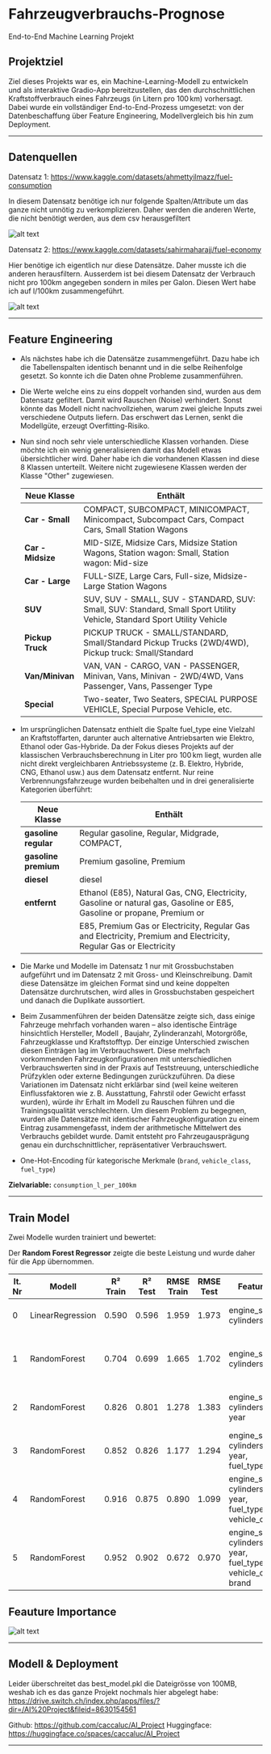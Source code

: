 
# Fahrzeugverbrauchs-Prognose  
End-to-End Machine Learning Projekt 

## Projektziel

Ziel dieses Projekts war es, ein Machine-Learning-Modell zu entwickeln und als interaktive Gradio-App bereitzustellen, das den durchschnittlichen Kraftstoffverbrauch eines Fahrzeugs (in Litern pro 100 km) vorhersagt.  
Dabei wurde ein vollständiger End-to-End-Prozess umgesetzt: von der Datenbeschaffung über Feature Engineering, Modellvergleich bis hin zum Deployment.

---

## Datenquellen

Datensatz 1: https://www.kaggle.com/datasets/ahmettyilmazz/fuel-consumption

In diesem Datensatz benötige ich nur folgende Spalten/Attribute um das ganze nicht unnötig zu verkomplizieren. 
Daher werden die anderen Werte, die nicht benötigt werden, aus dem csv herausgefiltert

![alt text](image-1.png)

Datensatz 2: https://www.kaggle.com/datasets/sahirmaharajj/fuel-economy

Hier benötige ich eigentlich nur diese Datensätze. Daher musste ich die anderen herausfiltern. 
Ausserdem ist bei diesem Datensatz der Verbrauch nicht pro 100km angegeben sondern in miles per Galon. 
Diesen Wert habe ich auf l/100km zusammengeführt.

![alt text](image.png)

---

## Feature Engineering


-   Als nächstes habe ich die Datensätze zusammengeführt. Dazu habe ich die Tabellenspalten identisch benannt und in die selbe Reihenfolge gesetzt.
    So konnte ich die Daten ohne Probleme zusammenführen. 

-   Die Werte welche eins zu eins doppelt vorhanden sind, wurden aus dem Datensatz gefiltert. Damit wird Rauschen (Noise) verhindert.
    Sonst könnte das Modell nicht nachvollziehen, warum zwei gleiche Inputs zwei verschiedene Outputs liefern. Das erschwert das Lernen, senkt die Modellgüte, erzeugt Overfitting-Risiko.

-   Nun sind noch sehr viele unterschiedliche Klassen vorhanden. Diese möchte ich ein wenig generalisieren damit das Modell etwas übersichtlicher wird.
    Daher habe ich die vorhandenen Klassen ind diese 8 Klassen unterteilt. Weitere nicht zugewiesene Klassen werden der Klasse "Other" zugewiesen.



    | Neue Klasse            | Enthält                                                                                  |
    | ---------------------- | ------------------------------------------------------------------------------------------------------------------------ |
    | **Car - Small**        | COMPACT, SUBCOMPACT, MINICOMPACT, Minicompact, Subcompact Cars, Compact Cars, Small Station Wagons                       |
    | **Car - Midsize**      | MID-SIZE, Midsize Cars, Midsize Station Wagons, Station wagon: Small, Station wagon: Mid-size                            |
    | **Car - Large**        | FULL-SIZE, Large Cars, Full-size, Midsize-Large Station Wagons                                                           |
    | **SUV**                | SUV, SUV - SMALL, SUV - STANDARD, SUV: Small, SUV: Standard, Small Sport Utility Vehicle, Standard Sport Utility Vehicle |
    | **Pickup Truck**       | PICKUP TRUCK - SMALL/STANDARD, Small/Standard Pickup Trucks (2WD/4WD), Pickup truck: Small/Standard                      |
    | **Van/Minivan**        | VAN, VAN - CARGO, VAN - PASSENGER, Minivan, Vans, Minivan - 2WD/4WD, Vans Passenger, Vans, Passenger Type                |
    | **Special**            | Two-seater, Two Seaters, SPECIAL PURPOSE VEHICLE, Special Purpose Vehicle, etc.                                          |


-   Im ursprünglichen Datensatz enthielt die Spalte fuel_type eine Vielzahl an Kraftstoffarten, darunter auch alternative Antriebsarten wie Elektro, Ethanol oder Gas-Hybride. 
    Da der Fokus dieses Projekts auf der klassischen Verbrauchsberechnung in Liter pro 100 km liegt, wurden alle nicht direkt vergleichbaren Antriebssysteme (z. B. Elektro, Hybride, CNG, Ethanol usw.) aus dem Datensatz entfernt. 
    Nur reine Verbrennungsfahrzeuge wurden beibehalten und in drei generalisierte Kategorien überführt:

    | Neue Klasse            | Enthält                                                                                  |
    | ---------------------- | ------------------------------------------------------------------------------------------------------------------------ |
    | **gasoline regular**   | Regular gasoline, Regular, Midgrade, COMPACT,                                                                            |
    | **gasoline premium**   | Premium gasoline, Premium                                                                                                |
    | **diesel**             | diesel                                                                                                                   |
    | **entfernt**           | Ethanol (E85), Natural Gas, CNG, Electricity, Gasoline or natural gas, Gasoline or E85, Gasoline or propane, Premium or  |
    |                        | E85, Premium Gas or Electricity, Regular Gas and Electricity, Premium and Electricity, Regular Gas or Electricity        |


-   Die Marke und Modelle im Datensatz 1 nur mit Grossbuchstaben aufgeführt und im Datensatz 2 mit Gross- und Kleinschreibung.
    Damit diese Datensätze im gleichen Format sind und keine doppelten Datensätze durchrutschen, wird alles in Grossbuchstaben gespeichert und danach die Duplikate aussortiert.


-   Beim Zusammenführen der beiden Datensätze zeigte sich, dass einige Fahrzeuge mehrfach vorhanden waren – also identische Einträge hinsichtlich Hersteller, Modell , Baujahr, Zylinderanzahl, Motorgröße, Fahrzeugklasse und Kraftstofftyp. Der einzige Unterschied zwischen diesen Einträgen lag im Verbrauchswert.
    Diese mehrfach vorkommenden Fahrzeugkonfigurationen mit unterschiedlichen Verbrauchswerten sind in der Praxis auf Teststreuung, unterschiedliche Prüfzyklen oder externe Bedingungen zurückzuführen. Da diese Variationen im Datensatz nicht erklärbar sind (weil keine weiteren Einflussfaktoren wie z. B. Ausstattung, Fahrstil oder Gewicht erfasst wurden), würde ihr Erhalt im Modell zu Rauschen führen und die Trainingsqualität verschlechtern.
    Um diesem Problem zu begegnen, wurden alle Datensätze mit identischer Fahrzeugkonfiguration zu einem Eintrag zusammengefasst, indem der arithmetische Mittelwert des Verbrauchs gebildet wurde. Damit entsteht pro Fahrzeugausprägung genau ein durchschnittlicher, repräsentativer Verbrauchswert.

-   One-Hot-Encoding für kategorische Merkmale (`brand`, `vehicle_class`, `fuel_type`)

**Zielvariable:** `consumption_l_per_100km`

---

## Train Model

Zwei Modelle wurden trainiert und bewertet:

Der **Random Forest Regressor** zeigte die beste Leistung und wurde daher für die App übernommen.


| It. Nr | Modell           | R² Train | R² Test | RMSE Train | RMSE Test | Features                                                       | Kommentar                                                  |
|--------|------------------|----------|---------|------------|-----------|----------------------------------------------------------------|------------------------------------------------------------|
| 0      | LinearRegression | 0.590    | 0.596   | 1.959      | 1.973     | engine_size_l, cylinders                                       | Basislinie – zu einfach, hohe Fehlerwerte                  |
| 1      | RandomForest     | 0.704    | 0.699   | 1.665      | 1.702     | engine_size_l, cylinders                                       | Stärker als linear, gute erste nichtlineare Prognose       |
| 2      | RandomForest     | 0.826    | 0.801   | 1.278      | 1.383     | engine_size_l, cylinders, year                                 | Jahr als Feature bringt klare Verbesserung                 |
| 3      | RandomForest     | 0.852    | 0.826   | 1.177      | 1.294     | engine_size_l, cylinders, year, fuel_type                      | Kraftstofftyp verbessert Generalisierung weiter            |
| 4      | RandomForest     | 0.916    | 0.875   | 0.890      | 1.099     | engine_size_l, cylinders, year, fuel_type, vehicle_class       | sehr sinnvoll – Klassen sind deutlich relevant     |
| 5      | RandomForest     | 0.952    | 0.902   | 0.672      | 0.970     | engine_size_l, cylinders, year, fuel_type, vehicle_class, brand| brand bringt starke Verbesserung, aber Gefahr von Overfit  |

## Feauture Importance

![alt text](image-2.png)




---

## Modell & Deployment

Leider überschreitet das best_model.pkl die Dateigrösse von 100MB, weshab ich es das ganze Projekt nochmals hier abgelegt habe: https://drive.switch.ch/index.php/apps/files/?dir=/AI%20Project&fileid=8630154561 

Github: https://github.com/caccaluc/AI_Project
Huggingface: https://huggingface.co/spaces/caccaluc/AI_Project


---

